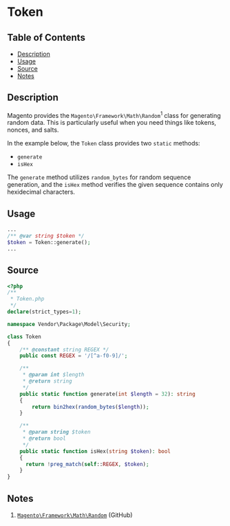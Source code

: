 # Token

## Table of Contents

+ [Description](#description)
+ [Usage](#usage)
+ [Source](#source)
+ [Notes](#notes)

## Description

Magento provides the `Magento\Framework\Math\Random`<sup>1</sup> class for
generating random data. This is particularly useful when you need things
like tokens, nonces, and salts.

In the example below, the `Token` class provides two `static` methods:

+ `generate`
+ `isHex`

The `generate` method utilizes `random_bytes` for random sequence generation,
and the `isHex` method verifies the given sequence contains only hexidecimal
characters.

## Usage

```php
...
/** @var string $token */
$token = Token::generate();
...
```

## Source

```php
<?php
/**
 * Token.php
 */
declare(strict_types=1);

namespace Vendor\Package\Model\Security;

class Token
{
    /** @constant string REGEX */
    public const REGEX = '/[^a-f0-9]/';

    /**
     * @param int $length
     * @return string
     */
    public static function generate(int $length = 32): string
    {
        return bin2hex(random_bytes($length));
    }

    /**
     * @param string $token
     * @return bool
     */
    public static function isHex(string $token): bool
    {
      return !preg_match(self::REGEX, $token);
    }
}
```

## Notes

1. [`Magento\Framework\Math\Random`](https://github.com/magento/magento2/blob/2.3-develop/lib/internal/Magento/Framework/Math/Random.php) (GitHub)
